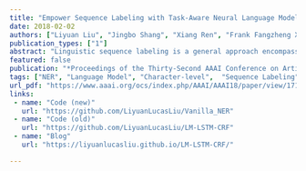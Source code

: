 ```yaml
---
title: "Empower Sequence Labeling with Task-Aware Neural Language Model"
date: 2018-02-02
authors: ["Liyuan Liu", "Jingbo Shang", "Xiang Ren", "Frank Fangzheng Xu", "Huan Gui", "Jian Peng", "Jiawei Han"]
publication_types: ["1"]
abstract: "Linguistic sequence labeling is a general approach encompassing a variety of problems, such as part-of-speech tagging and named entity recognition. Recent advances in neural networks (NNs) make it possible to build reliable models without handcrafted features. However, in many cases, it is hard to obtain sufficient annotations to train these models. In this study, we develop a neural framework to extract knowledge from raw texts and empower the sequence labeling task. Besides word-level knowledge contained in pre-trained word embeddings, character-aware neural language models are incorporated to extract character-level knowledge. Transfer learning techniques are further adopted to mediate different components and guide the language model towards the key knowledge. Comparing to previous methods, these task-specific knowledge allows us to adopt a more concise model and conduct more efficient training. Different from most transfer learning methods, the proposed framework does not rely on any additional supervision. It extracts knowledge from self-contained order information of training sequences. Extensive experiments on benchmark datasets demonstrate the effectiveness of leveraging character-level knowledge and the efficiency of co-training. For example, on the CoNLL03 NER task, model training completes in about 6 hours on a single GPU, reaching F_1 score of 91.71+/-0.10 without using any extra annotations."
featured: false
publication: "*Proceedings of the Thirty-Second AAAI Conference on Artificial Intelligence (AAAI 2018)*"
tags: ["NER", "Language Model", "Character-level",  "Sequence Labeling", "Selected"]
url_pdf: "https://www.aaai.org/ocs/index.php/AAAI/AAAI18/paper/view/17123"
links:
 - name: "Code (new)"
   url: "https://github.com/LiyuanLucasLiu/Vanilla_NER"
 - name: "Code (old)"
   url: "https://github.com/LiyuanLucasLiu/LM-LSTM-CRF"
 - name: "Blog"
   url: "https://liyuanlucasliu.github.io/LM-LSTM-CRF/"

---
```


